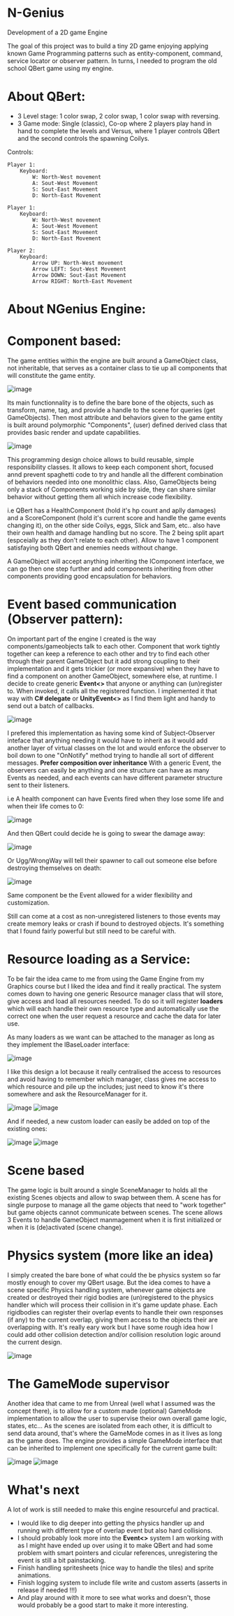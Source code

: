 # N-Genius
Development of a 2D game Engine

The goal of this project was to build a tiny 2D game enjoying applying known Game Programming patterns such as entity-component, command, service locator or observer pattern.
In turns, I needed to program the old school QBert game using my engine.

# About QBert:
- 3 Level stage: 1 color swap, 2 color swap, 1 color swap with reversing.
- 3 Game mode: Single (classic), Co-op where 2 players play hand in hand to complete the levels and Versus, where 1 player controls QBert and the second controls the spawning Coilys.

Controls:

    Player 1:
        Keyboard: 
            W: North-West movement
            A: Sout-West Movement
            S: Sout-East Movement
            D: North-East Movement
    
    Player 1:
        Keyboard: 
            W: North-West movement
            A: Sout-West Movement
            S: Sout-East Movement
            D: North-East Movement

    Player 2:
        Keyboard: 
            Arrow UP: North-West movement
            Arrow LEFT: Sout-West Movement
            Arrow DOWN: Sout-East Movement
            Arrow RIGHT: North-East Movement
            

# About NGenius Engine:

# Component based:

The game entities within the engine are built around a GameObject class, not inheritable, that serves as a container class to tie up all components that will constitute the game entity.

![image](https://user-images.githubusercontent.com/76394390/120938923-969c5300-c715-11eb-9d1c-cd0b193a3b8a.png)

Its main functionnality is to define the bare bone of the objects, such as transform, name, tag, and provide a handle to the scene for queries (get GameObjects).
Then most attribute and behaviors given to the game entity is built around polymorphic "Components", (user) defined derived class that provides basic render and update capabilities.

![image](https://user-images.githubusercontent.com/76394390/120939071-5689a000-c716-11eb-8227-11dec707360a.png)

This programming design choice allows to build reusable, simple responsibility classes. It allows to keep each component short, focused annd prevent spaghetti code to try and handle all the different combination of behaviors needed into one monolithic class. Also, GameObjects being only a stack of Components working side by side, they can share similar behavior without getting them all which increase code flexibility.

i.e QBert has a HealthComponent (hold it's hp count and aplly damages) and a ScoreComponent (hold it's current score and handle the game events changing it), on the other side Coilys, eggs, Slick and Sam, etc.. also have their own health and damage handling but no score. The 2 being split apart (espceially as they don't relate to each other). Allow to have 1 component satisfaying both QBert and enemies needs without change.

A GameObject will accept anything inheriting the IComponent interface, we can go then one step further and add components inheriting from other components providing good encapsulation for behaviors.


# Event based communication (Observer pattern):

On important part of the engine I created is the way components/gameobjects talk to each other. Component that work tightly together can keep a reference to each other and try to find each other through their parent GameObject but it add strong coupling to their implementation and it gets trickier (or more expansive) when they have to find a component on another GameObject, somewhere else, at runtime.
I decide to create generic **Event<>** that anyone or anything can (un)register to. When invoked, it calls all the registered function. I implemented it that way with **C# delegate** or **UnityEvent<>** as I find them light and handy to send out a batch of callbacks.

![image](https://user-images.githubusercontent.com/76394390/120939956-e6c9e400-c71a-11eb-9c9e-57457d35663e.png)

I prefered this implementation as having some kind of Subject-Observer inteface that anything needing it would have to inherit as it would add another layer of virtual classes on the lot and would enforce the observer to boil down to one "OnNotify" method trying to handle all sort of different messages. **Prefer composition over inheritance**
With a generic Event, the observers can easily be anything and one structure can have as many Events as needed, and each events can have different parameter structure sent to their listeners. 

i.e A health component can have Events fired when they lose some life and when their life comes to 0:

![image](https://user-images.githubusercontent.com/76394390/120940250-9b183a00-c71c-11eb-9e2f-7abdee7aa065.png)

And then QBert could decide he is going to swear the damage away:

![image](https://user-images.githubusercontent.com/76394390/120940308-e6324d00-c71c-11eb-8db5-4e34c2b722ea.png)

Or Ugg/WrongWay will tell their spawner to call out someone else before destroying themselves on death:

![image](https://user-images.githubusercontent.com/76394390/120940365-3a3d3180-c71d-11eb-9669-c4a816e0d031.png)

Same component be the Event allowed for a wider flexibility and customization.

Still can come at a cost as non-unregistered listeners to those events may create memory leaks or crash if bound to destroyed objects. It's something that I found fairly powerful but still need to be careful with.


# Resource loading as a Service:

To be fair the idea came to me from using the Game Engine from my Graphics course but I liked the idea and find it really practical.
The system comes down to having one generic Resource manager class that will store, give access and load all resources needed. To do so it will register **loaders** which will each handle their own resource type and automatically use the correct one when the user request a resource and cache the data for later use.

As many loaders as we want can be attached to the manager as long as they implement the IBaseLoader interface:

![image](https://user-images.githubusercontent.com/76394390/120940658-a9ffec00-c71e-11eb-99c7-90d1dfaeb9c2.png)

I like this design a lot because it really centralised the access to resources and avoid having to remember which manager, class gives me access to which resource and pile up the includes; just need to know it's there somewhere and ask the ResourceManager for it.

![image](https://user-images.githubusercontent.com/76394390/120940828-71acdd80-c71f-11eb-82b3-9b0493daeb25.png)
![image](https://user-images.githubusercontent.com/76394390/120940865-b0429800-c71f-11eb-930d-4111ef06d770.png)

And if needed, a new custom loader can easily be added on top of the existing ones:

![image](https://user-images.githubusercontent.com/76394390/120940878-cb150c80-c71f-11eb-9759-079a112704e2.png)
![image](https://user-images.githubusercontent.com/76394390/120940891-d9632880-c71f-11eb-9c69-6d2fa3adb65b.png)


# Scene based

The game logic is built around a single SceneManager to holds all the existing Scenes objects and allow to swap between them. A scene has for single purpose to manage all the game objects that need to "work together" but game objects cannot communicate between scenes. The scene allows 3 Events to handle GameObject manmagement when it is first initialized or when it is (de)activated (scene change).


# Physics system (more like an idea)

I simply created the bare bone of what could the be physics system so far mostly enough to cover my QBert usage. But the idea comes to have a scene specific Physics handling system, whenever game objects are created or destroyed their rigid bodies are (un)registered to the physics handler which will process their collision in it's game update phase.
Each rigidbodies can register their overlap events to handle their own responses (if any) to the current overlap, giving them access to the objects their are overlapping with. It's really eary work but I have some rough idea how I could add other collision detection and/or collision resolution logic around the current design.

![image](https://user-images.githubusercontent.com/76394390/120941295-1b8d6980-c722-11eb-8391-790f832e7215.png)


# The GameMode supervisor

Another idea that came to me from Unreal (well what I assumed was the concept there), is to allow for a custom made (optional) GameMode implementation to allow the user to supervise theior own overall game logic, states, etc...
As the scenes are isolated from each other, it is difficult to send data around, that's where the GameMode comes in as it lives as long as the game does. The engine provides a simple GameMode interface that can be inherited to implement one specifically for the current game built:

![image](https://user-images.githubusercontent.com/76394390/120941411-f2210d80-c722-11eb-8008-a5723503ec49.png)
![image](https://user-images.githubusercontent.com/76394390/120941402-e5041e80-c722-11eb-9152-9129761612b3.png)




# What's next

A lot of work is still needed to make this engine resourceful and practical. 
- I would like to dig deeper into getting the physics handler up and running with different type of overlap event but also hard collisions.
- I should probably look more into the **Event<>** system I am working with as I might have ended up over using it to make QBert and had some problem with smart pointers and cicular references, unregistering the event is still a bit painstacking.
- Finish handling spritesheets (nice way to handle the tiles) and sprite animations.
- Finish logging system to include file write and custom asserts (asserts in release if needed !!!)
- And play around with it more to see what works and doesn't, those would probably be a good start to make it more interesting.
